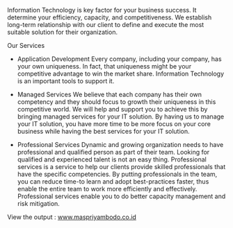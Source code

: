 Information Technology is key factor for your business success. It determine your efficiency, capacity, and competitiveness. We establish long-term relationship with our client to define and execute the most suitable solution for their organization.


Our Services
- Application Development
Every company, including your company, has your own uniqueness. In fact, that uniqueness might be your competitive advantage to win the market share. Information Technology is an important tools to support it.

- Managed Services
We believe that each company has their own competency and they should focus to growth their uniqueness in this competitive world. We will help and support you to achieve this by bringing managed services for your IT solution. By having us to manage your IT solution, you have more time to be more focus on your core business while having the best services for your IT solution.

- Professional Services
Dynamic and growing organization needs to have professional and qualified person as part of their team. Looking for qualified and experienced talent is not an easy thing. Professional services is a service to help our clients provide skilled professionals that have the specific competencies. By putting professionals in the team, you can reduce time-to learn and adopt best-practices faster, thus enable the entire team to work more efficiently and effectively. Professional services enable you to do better capacity management and risk mitigation.


View the output : www.maspriyambodo.co.id
